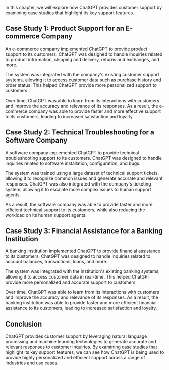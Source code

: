 

In this chapter, we will explore how ChatGPT provides customer support by examining case studies that highlight its key support features.

Case Study 1: Product Support for an E-commerce Company
-------------------------------------------------------

An e-commerce company implemented ChatGPT to provide product support to its customers. ChatGPT was designed to handle inquiries related to product information, shipping and delivery, returns and exchanges, and more.

The system was integrated with the company's existing customer support systems, allowing it to access customer data such as purchase history and order status. This helped ChatGPT provide more personalized support to customers.

Over time, ChatGPT was able to learn from its interactions with customers and improve the accuracy and relevance of its responses. As a result, the e-commerce company was able to provide faster and more effective support to its customers, leading to increased satisfaction and loyalty.

Case Study 2: Technical Troubleshooting for a Software Company
--------------------------------------------------------------

A software company implemented ChatGPT to provide technical troubleshooting support to its customers. ChatGPT was designed to handle inquiries related to software installation, configuration, and bugs.

The system was trained using a large dataset of technical support tickets, allowing it to recognize common issues and generate accurate and relevant responses. ChatGPT was also integrated with the company's ticketing system, allowing it to escalate more complex issues to human support agents.

As a result, the software company was able to provide faster and more efficient technical support to its customers, while also reducing the workload on its human support agents.

Case Study 3: Financial Assistance for a Banking Institution
------------------------------------------------------------

A banking institution implemented ChatGPT to provide financial assistance to its customers. ChatGPT was designed to handle inquiries related to account balances, transactions, loans, and more.

The system was integrated with the institution's existing banking systems, allowing it to access customer data in real-time. This helped ChatGPT provide more personalized and accurate support to customers.

Over time, ChatGPT was able to learn from its interactions with customers and improve the accuracy and relevance of its responses. As a result, the banking institution was able to provide faster and more efficient financial assistance to its customers, leading to increased satisfaction and loyalty.

Conclusion
----------

ChatGPT provides customer support by leveraging natural language processing and machine learning technologies to generate accurate and relevant responses to customer inquiries. By examining case studies that highlight its key support features, we can see how ChatGPT is being used to provide highly personalized and efficient support across a range of industries and use cases.
